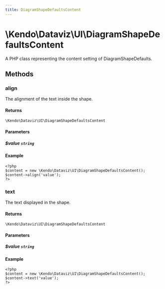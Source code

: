 ```yaml
---
title: DiagramShapeDefaultsContent
---
```


# \Kendo\Dataviz\UI\DiagramShapeDefaultsContent

A PHP class representing the content setting of DiagramShapeDefaults.


## Methods

### align
The alignment of the text inside the shape.

#### Returns
`\Kendo\Dataviz\UI\DiagramShapeDefaultsContent`

#### Parameters

##### $value `string`



#### Example 
    <?php
    $content = new \Kendo\Dataviz\UI\DiagramShapeDefaultsContent();
    $content->align('value');
    ?>

### text
The text displayed in the shape.

#### Returns
`\Kendo\Dataviz\UI\DiagramShapeDefaultsContent`

#### Parameters

##### $value `string`



#### Example 
    <?php
    $content = new \Kendo\Dataviz\UI\DiagramShapeDefaultsContent();
    $content->text('value');
    ?>

